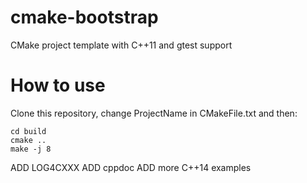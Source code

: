 # cmake-bootstrap
CMake project template with C++11 and gtest support

# How to use
Clone this repository, change ProjectName in CMakeFile.txt and then:
```
cd build
cmake ..
make -j 8
```

ADD LOG4CXXX
ADD cppdoc
ADD more C++14 examples
